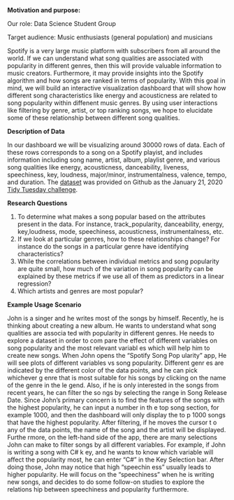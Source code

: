 **Motivation and purpose:**

Our role: Data Science Student Group

Target audience: Music enthusiasts (general population) and musicians

Spotify is a very large music platform with subscribers from all around the world. If we can understand what song qualities are associated with popularity in different genres, then this will provide valuable information to music creators. Furthermore, it may provide insights into the Spotify algorithm and how songs are ranked in terms of popularity. With this goal in mind, we will build an interactive visualization dashboard that will show how different song characteristics like energy and acousticness are related to song popularity within diffenent music genres. By using user interactions like filtering by genre, artist, or top ranking songs, we hope to elucidate some of these relationship between different song qualities. 

**Description of Data**

In our dashboard we will be visualizing around 30000 rows of data. Each of these rows corresponds to a song on a Spotify playist, and includes information including song name, artist, album, playlist genre, and various song qualities like energy, acousticness, danceability, liveness, speechiness, key, loudness, major/minor, instrumentalness, valence, tempo, and duration. The [dataset](https://github.com/rfordatascience/tidytuesday/tree/master/data/2020/2020-01-21) was provided on Github as the January 21, 2020 [Tidy Tuesday challenge](https://|github.com/rfordatascience/tidytuesday).

**Research Questions**

1. To determine what makes a song popular based on the attributes present in the data. For instance, track_popularity, danceability, energy, key,loudness, mode, speechiness, acousticness, instrumentalness, etc. 
2. If we look at particular genres, how to these relationships change? For instance do the songs in a particular genre have identifying characteristics?
3. While the correlations between individual metrics and song popularity are quite small, how much of the variation in song popularity can be explained by these metrics if we use all of them as predictors in a linear regression?
4. Which artists and genres are most popular? 

**Example Usage Scenario**

John is a singer and he writes most of the songs by himself. Recently, he is thinking 
about creating a new album. He wants to understand what song qualities are associa
ted with popularity in different genres. He needs to explore a dataset in order to com
pare the effect of different variables on song popularity and the most relevant variabl
es which will help him to create new songs. When John opens the “Spotify Song Pop
ularity” app,  He will see plots of different variables vs song popularity. Different genr
es are indicated by the different color of the data points, and he can pick whichever g
enre that is most suitable for his songs by clicking on the name of the genre in the le
gend. Also, if he is only interested in the songs from recent years, he can filter the so
ngs by selecting the range in Song Release Date. Since John’s primary concern is to
find the features of the songs with the highest popularity, he can input a number in th
e top song section, for example 1000, and then the dashboard will only display the to
p 1000 songs that have the highest popularity. After filtering, if he moves the cursor t
o any of the data points, the name of the song and the artist will be displayed. Furthe
rmore, on the left-hand side of the app, there are many selections John can make to 
filter songs by all different variables. For example, if John is writing a song with C# k
ey, and he wants to know which variable will affect the popularity most, he can enter 
“C#” in the Key Selection bar. After doing those, John may notice that high “speechin
ess” usually leads to higher popularity. He will focus on the “speechiness” when he is
writing new songs, and decides to do some follow-on studies to explore the relations
hip between speechiness and popularity furthermore.



